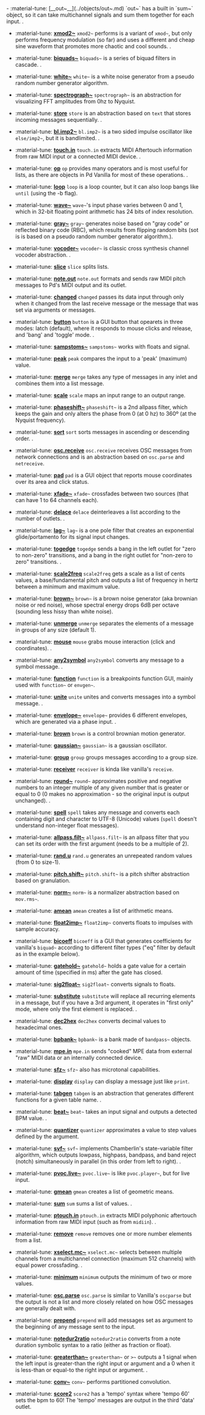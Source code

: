 <div class="grid cards" markdown>
- :material-tune: [__out~__](../objects/out~.md) `out~` has a built in `sum~` object, so it can take multichannel signals and sum them together for each input.
.

- :material-tune: [__xmod2~__](../objects/xmod2~.md) `xmod2~` performs is a variant of `xmod~`, but only performs frequency modulation (so far) and uses a different and cheap sine waveform that promotes more chaotic and cool sounds.
.

- :material-tune: [__biquads~__](../objects/biquads~.md) `biquads~` is a series of biquad filters in cascade.
.

- :material-tune: [__white~__](../objects/white~.md) `white~` is a white noise generator from a pseudo random number generator algorithm.

- :material-tune: [__spectrograph~__](../objects/spectrograph~.md) `spectrograph~` is an abstraction for visualizing FFT amplitudes from 0hz to Nyquist.

- :material-tune: [__store__](../objects/store.md) `store` is an abstraction based on `text` that stores incoming messages sequentially.
.

- :material-tune: [__bl.imp2~__](../objects/bl.imp2~.md) `bl.imp2~` is a two sided impulse oscillator like `else/imp2~`, but it is bandlimited.
.

- :material-tune: [__touch.in__](../objects/touch.in.md) `touch.in` extracts MIDI Aftertouch information from raw MIDI input or a connected MIDI device.
.

- :material-tune: [__op__](../objects/op.md) `op` provides many operators and is most useful for lists, as there are objects in Pd Vanilla for most of these operations.
.

- :material-tune: [__loop__](../objects/loop.md) `loop` is a loop counter, but it can also loop bangs like `until` (using the -b flag).

- :material-tune: [__wave~__](../objects/wave~.md) `wave~`'s input phase varies between 0 and 1, which in 32-bit floating point arithmetic has 24 bits of index resolution.

- :material-tune: [__gray~__](../objects/gray~.md) `gray~` generates noise based on "gray code" or reflected binary code (RBC), which results from flipping random bits (sot is is based on a pseudo random number generator algorithm.).

- :material-tune: [__vocoder~__](../objects/vocoder~.md) `vocoder~` is classic cross synthesis channel vocoder abstraction.
.

- :material-tune: [__slice__](../objects/slice.md) `slice` splits lists.

- :material-tune: [__note.out__](../objects/note.out.md) `note.out` formats and sends raw MIDI pitch messages to Pd's MIDI output and its outlet.

- :material-tune: [__changed__](../objects/changed.md) `changed` passes its data input through only when it changed from the last receive message or the message that was set via arguments or messages.

- :material-tune: [__button__](../objects/button.md) `button` is a GUI button that opearets in three modes: latch (default), where it responds to mouse clicks and release, and 'bang' and 'toggle' mode.
.

- :material-tune: [__sampstoms~__](../objects/sampstoms~.md) `sampstoms~` works with floats and signal.

- :material-tune: [__peak__](../objects/peak.md) `peak` compares the input to a 'peak' (maximum) value.

- :material-tune: [__merge__](../objects/merge.md) `merge` takes any type of messages in any inlet and combines them into a list message.

- :material-tune: [__scale__](../objects/scale.md) `scale` maps an input range to an output range.

- :material-tune: [__phaseshift~__](../objects/phaseshift~.md) `phaseshift~` is a 2nd allpass filter, which keeps the gain and only alters the phase from 0 (at 0 hz) to 360º (at the Nyquist frequency).

- :material-tune: [__sort__](../objects/sort.md) `sort` sorts messages in ascending or descending order.
.

- :material-tune: [__osc.receive__](../objects/osc.receive.md) `osc.receive` receives OSC messages from network connections and is an abstraction based on `osc.parse` and `netreceive`.

- :material-tune: [__pad__](../objects/pad.md) `pad` is a GUI object that reports mouse coordinates over its area and click status.

- :material-tune: [__xfade~__](../objects/xfade~.md) `xfade~` crossfades between two sources (that can have 1 to 64 channels each).

- :material-tune: [__delace__](../objects/delace.md) `delace` deinterleaves a list according to the number of outlets.
.

- :material-tune: [__lag~__](../objects/lag~.md) `lag~` is a one pole filter that creates an exponential glide/portamento for its signal input changes.

- :material-tune: [__togedge__](../objects/togedge.md) `togedge` sends a bang in the left outlet for "zero to non-zero" transitions, and a bang in the right outlet for "non-zero to zero" transitions.
.

- :material-tune: [__scale2freq__](../objects/scale2freq.md) `scale2freq` gets a scale as a list of cents values, a base/fundamental pitch and outputs a list of frequency in hertz between a minimum and maximum value.

- :material-tune: [__brown~__](../objects/brown~.md) `brown~` is a brown noise generator (aka brownian noise or red noise), whose spectral energy drops 6dB per octave (sounding less hissy than white noise).

- :material-tune: [__unmerge__](../objects/unmerge.md) `unmerge` separates the elements of a message in groups of any size (default 1).

- :material-tune: [__mouse__](../objects/mouse.md) `mouse` grabs mouse interaction (click and coordinates).
.

- :material-tune: [__any2symbol__](../objects/any2symbol.md) `any2symbol` converts any message to a symbol message.
.

- :material-tune: [__function__](../objects/function.md) `function` is a breakpoints function GUI, mainly used with `function~` or `envgen~`.

- :material-tune: [__unite__](../objects/unite.md) `unite` unites and converts messages into a symbol message.
.

- :material-tune: [__envelope~__](../objects/envelope~.md) `envelope~` provides 6 different envelopes, which are generated via a phase input.
.

- :material-tune: [__brown__](../objects/brown.md) `brown` is a control brownian motion generator.

- :material-tune: [__gaussian~__](../objects/gaussian~.md) `gaussian~` is a gaussian oscillator.

- :material-tune: [__group__](../objects/group.md) `group` groups messages according to a group size.

- :material-tune: [__receiver__](../objects/receiver.md) `receiver` is kinda like vanilla's `receive`.

- :material-tune: [__round~__](../objects/round~.md) `round~` approximates positive and negative numbers to an integer multiple of any given number that is greater or equal to 0 (0 makes no approximation - so the original input is output unchanged).
.

- :material-tune: [__spell__](../objects/spell.md) `spell` takes any message and converts each containing digit and character to UTF-8 (Unicode) values (`spell` doesn't understand non-integer float messages).

- :material-tune: [__allpass.filt~__](../objects/allpass.filt~.md) `allpass.filt~` is an allpass filter that you can set its order with the first argument (needs to be a multiple of 2).

- :material-tune: [__rand.u__](../objects/rand.u.md) `rand.u` generates an unrepeated random values (from 0 to size-1).

- :material-tune: [__pitch.shift~__](../objects/pitch.shift~.md) `pitch.shift~` is a pitch shifter abstraction based on granulation.

- :material-tune: [__norm~__](../objects/norm~.md) `norm~` is a normalizer abstraction based on `mov.rms~`.

- :material-tune: [__amean__](../objects/amean.md) `amean` creates a list of arithmetic means.

- :material-tune: [__float2imp~__](../objects/float2imp~.md) `float2imp~` converts floats to impulses with sample accuracy.

- :material-tune: [__bicoeff__](../objects/bicoeff.md) `bicoeff` is a GUI that generates coefficients for vanilla's `biquad~` according to different filter types ("eq" filter by default as in the example below).

- :material-tune: [__gatehold~__](../objects/gatehold~.md) `gatehold~` holds a gate value for a certain amount of time (specified in ms) after the gate has closed.

- :material-tune: [__sig2float~__](../objects/sig2float~.md) `sig2float~` converts signals to floats.

- :material-tune: [__substitute__](../objects/substitute.md) `substitute` will replace all recurring elements in a message, but if you have a 3rd argument, it operates in "first only" mode, where only the first element is replaced.
.

- :material-tune: [__dec2hex__](../objects/dec2hex.md) `dec2hex` converts decimal values to hexadecimal ones.

- :material-tune: [__bpbank~__](../objects/bpbank~.md) `bpbank~` is a bank made of `bandpass~` objects.

- :material-tune: [__mpe.in__](../objects/mpe.in.md) `mpe.in` sends "cooked" MPE data from external "raw" MIDI data or an internally connected device.

- :material-tune: [__sfz~__](../objects/sfz~.md) `sfz~` also has microtonal capabilities.

- :material-tune: [__display__](../objects/display.md) `display` can display a message just like `print`.

- :material-tune: [__tabgen__](../objects/tabgen.md) `tabgen` is an abstraction that generates different functions for a given table name.
.

- :material-tune: [__beat~__](../objects/beat~.md) `beat~` takes an input signal and outputs a detected BPM value.
.

- :material-tune: [__quantizer__](../objects/quantizer.md) `quantizer` approximates a value to step values defined by the argument.

- :material-tune: [__svf~__](../objects/svf~.md) `svf~` implements Chamberlin's state-variable filter algorithm, which outputs lowpass, highpass, bandpass, and band reject (notch) simultaneously in parallel (in this order from left to right).
.

- :material-tune: [__pvoc.live~__](../objects/pvoc.live~.md) `pvoc.live~` is like `pvoc.player~`, but for live input.

- :material-tune: [__gmean__](../objects/gmean.md) `gmean` creates a list of geometric means.

- :material-tune: [__sum__](../objects/sum.md) `sum` sums a list of values.
.

- :material-tune: [__ptouch.in__](../objects/ptouch.in.md) `ptouch.in` extracts MIDI polyphonic aftertouch information from raw MIDI input (such as from `midiin`).
.

- :material-tune: [__remove__](../objects/remove.md) `remove` removes one or more number elements from a list.

- :material-tune: [__xselect.mc~__](../objects/xselect.mc~.md) `xselect.mc~` selects between multiple channels from a multichannel connection (maximum 512 channels) with equal power crossfading.
.

- :material-tune: [__minimum__](../objects/minimum.md) `minimum` outputs the minimum of two or more values.

- :material-tune: [__osc.parse__](../objects/osc.parse.md) `osc.parse` is similar to Vanilla's `oscparse` but the output is not a list and more closely related on how OSC messages are generally dealt with.

- :material-tune: [__prepend__](../objects/prepend.md) `prepend` will add messages set as argument to the beginning of any message sent to the input.

- :material-tune: [__notedur2ratio__](../objects/notedur2ratio.md) `notedur2ratio` converts from a note duration symbolic syntax to a ratio (either as fraction or float).

- :material-tune: [__greaterthan~__](../objects/greaterthan~.md) `greaterthan~` or `>~` outputs a 1 signal when the left input is greater-than the right input or argument and a 0 when it is less-than or equal-to the right input or argument.
.

- :material-tune: [__conv~__](../objects/conv~.md) `conv~` performs partitioned convolution.

- :material-tune: [__score2__](../objects/score2.md) `score2` has a 'tempo' syntax where 'tempo 60' sets the bpm to 60! The 'tempo' messages are output in the third 'data' outlet.

</div>